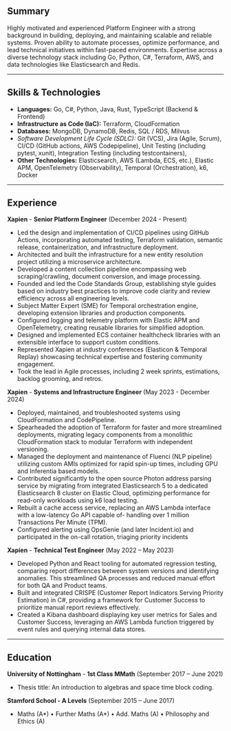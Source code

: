 ## Summary

Highly motivated and experienced Platform Engineer with a strong background in building, deploying, and maintaining scalable and reliable systems. Proven ability to automate processes, optimize performance, and lead technical initiatives within fast-paced environments. Expertise across a diverse technology stack including Go, Python, C#, Terraform, AWS, and data technologies like Elasticsearch and Redis.

---

## Skills & Technologies

- **Languages:** Go, C#, Python, Java, Rust, TypeScript (Backend & Frontend)
- **Infrastructure as Code (IaC):** Terraform, CloudFormation
- **Databases:** MongoDB, DynamoDB, Redis, SQL / RDS, Milvus
- *Software Development Life Cycle (SDLC):* Git (VCS), Jira (Agile, Scrum), CI/CD (GitHub actions, AWS Codepipeline), Unit Testing (including pytest, xunit), Integration Testing (including testcontainers), 
- **Other Technologies:** Elasticsearch, AWS (Lambda, ECS, etc.), Elastic APM, OpenTelemetry (Observability), Temporal (Orchestration), k6, Docker

---

## Experience

**Xapien** - **Senior Platform Engineer** (December 2024 - Present)

- Led the design and implementation of CI/CD pipelines using GitHub Actions, incorporating automated testing, Terraform validation, semantic release, containerization, and infrastructure deployment.
- Architected and built the infrastructure for a new entity resolution project utilizing a microservice architecture.
- Developed a content collection pipeline encompassing web scraping/crawling, document conversion, and image processing.
- Founded and led the Code Standards Group, establishing style guides based on industry best practices to improve code clarity and review efficiency across all engineering levels.
- Subject Matter Expert (SME) for Temporal orchestration engine, developing extension libraries and production components.
- Configured logging and telemetry platform with Elastic APM and OpenTelemetry, creating reusable libraries for simplified adoption.
- Designed and implemented ECS container healthcheck libraries with an extensible interface to support custom conditions.
- Represented Xapien at industry conferences (Elasticon & Temporal Replay) showcasing technical expertise and fostering community engagement.
- Took the lead in Agile processes, including 2 week sprints, estimations, backlog grooming, and retros.

**Xapien** - **Systems and Infrastructure Engineer** (May 2023 - December 2024)

- Deployed, maintained, and troubleshooted systems using CloudFormation and CodePipeline.
- Spearheaded the adoption of Terraform for faster and more streamlined deployments, migrating legacy components from a monolithic CloudFormation stack to modular Terraform with independent versioning.
- Managed the deployment and maintenance of Fluenci (NLP pipeline) utilizing custom AMIs optimized for rapid spin-up times, including GPU and Inferentia based models.
- Contributed significantly to the open source Photon address parsing service by migrating from integrated Elasticsearch 5 to a dedicated Elasticsearch 8 cluster on Elastic Cloud, optimizing performance for read-only workloads using k6 load testing.
- Rebuilt a cache access service, replacing an AWS Lambda interface with a low-latency Go API capable of- handling over 1 million Transactions Per Minute (TPM).
- Configured alerting using OpsGenie (and later Incident.io) and participated in the on-call rotation, triaging priority incidents

**Xapien** - **Technical Test Engineer** (May 2022 – May 2023)

- Developed Python and React tooling for automated regression testing, comparing report differences between system versions and identifying anomalies. This streamlined QA processes and reduced manual effort for both QA and Product teams.
- Built and integrated CRISPE (Customer Report Indicators Serving Priority Estimation) in C#, providing a framework for Customer Success to prioritize manual report reviews effectively.
- Created a Kibana dashboard displaying key user metrics for Sales and Customer Success, leveraging an AWS Lambda function triggered by event rules and querying internal data stores.

---

## Education

**University of Nottingham** - **1st Class MMath** (September 2017 – June 2021)

- Thesis title: An introduction to algebras and space time block coding.

**Stamford School - A Levels** (September 2015 – June 2017)

- Maths (A*) • Further Maths (A*) • Add. Maths (A) • Philosophy and Ethics (A)
